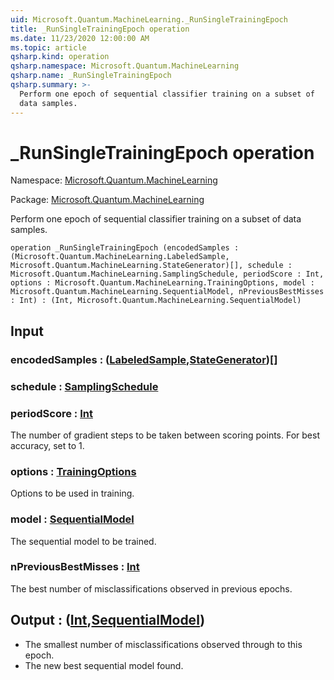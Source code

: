 ```yaml
---
uid: Microsoft.Quantum.MachineLearning._RunSingleTrainingEpoch
title: _RunSingleTrainingEpoch operation
ms.date: 11/23/2020 12:00:00 AM
ms.topic: article
qsharp.kind: operation
qsharp.namespace: Microsoft.Quantum.MachineLearning
qsharp.name: _RunSingleTrainingEpoch
qsharp.summary: >-
  Perform one epoch of sequential classifier training on a subset of
  data samples.
---
```


# _RunSingleTrainingEpoch operation

Namespace: [Microsoft.Quantum.MachineLearning](xref:Microsoft.Quantum.MachineLearning)

Package: [Microsoft.Quantum.MachineLearning](https://nuget.org/packages/Microsoft.Quantum.MachineLearning)


Perform one epoch of sequential classifier training on a subset ofdata samples.

```qsharp
operation _RunSingleTrainingEpoch (encodedSamples : (Microsoft.Quantum.MachineLearning.LabeledSample, Microsoft.Quantum.MachineLearning.StateGenerator)[], schedule : Microsoft.Quantum.MachineLearning.SamplingSchedule, periodScore : Int, options : Microsoft.Quantum.MachineLearning.TrainingOptions, model : Microsoft.Quantum.MachineLearning.SequentialModel, nPreviousBestMisses : Int) : (Int, Microsoft.Quantum.MachineLearning.SequentialModel)
```


## Input

### encodedSamples : ([LabeledSample](xref:Microsoft.Quantum.MachineLearning.LabeledSample),[StateGenerator](xref:Microsoft.Quantum.MachineLearning.StateGenerator))[]




### schedule : [SamplingSchedule](xref:Microsoft.Quantum.MachineLearning.SamplingSchedule)




### periodScore : [Int](xref:microsoft.quantum.lang-ref.int)

The number of gradient steps to be taken between scoring points.For best accuracy, set to 1.


### options : [TrainingOptions](xref:Microsoft.Quantum.MachineLearning.TrainingOptions)

Options to be used in training.


### model : [SequentialModel](xref:Microsoft.Quantum.MachineLearning.SequentialModel)

The sequential model to be trained.


### nPreviousBestMisses : [Int](xref:microsoft.quantum.lang-ref.int)

The best number of misclassifications observed in previous epochs.



## Output : ([Int](xref:microsoft.quantum.lang-ref.int),[SequentialModel](xref:Microsoft.Quantum.MachineLearning.SequentialModel))

- The smallest number of misclassifications observed through to this  epoch.- The new best sequential model found.